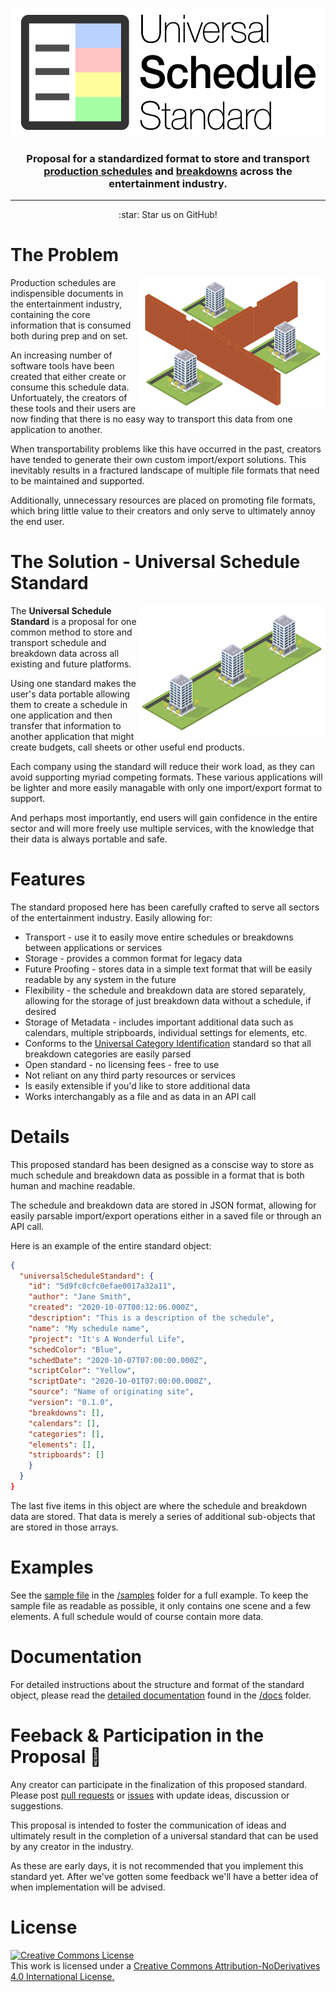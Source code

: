 <p align="center">
  <img src="images/uss_logo-01.svg" alt="USS Logo" width="537" height="205">
</p>

<h3 align="center" style="margin-bottom: 16px">Proposal for a standardized format to store and transport <br /><a href="https://en.wikipedia.org/wiki/Shooting_schedule">production schedules</a> and <a href="https://en.wikipedia.org/wiki/Script_breakdown">breakdowns</a> across the entertainment industry.</h3>

---

<!-- <p align="center" style="margin-top: 16px">
  <a href="https://github.com/ArmynC/ArminC-AutoExec/commits/master">
  <img src="https://img.shields.io/github/last-commit/ArmynC/ArminC-AutoExec.svg?style=flat-square&logo=github&logoColor=white"
        alt="GitHub last commit">
  <a href="https://github.com/ArmynC/ArminC-AutoExec/issues">
  <img src="https://img.shields.io/github/issues-raw/ArmynC/ArminC-AutoExec.svg?style=flat-square&logo=github&logoColor=white"
        alt="GitHub issues">
  <a href="https://github.com/ArmynC/ArminC-AutoExec/pulls">
  <img src="https://img.shields.io/github/issues-pr-raw/ArmynC/ArminC-AutoExec.svg?style=flat-square&logo=github&logoColor=white"
        alt="GitHub pull requests">
</p> -->
<p align="center">:star: Star us on GitHub!</p>

# The Problem

<img src="images/no_communication.png" alt="No Communication" width="300" height="211" style="float: right"/>

Production schedules are indispensible documents in the entertainment industry, containing the core information that is consumed both during prep and on set. 

An increasing number of software tools have been created that either create or consume this schedule data. Unfortuately, the creators of these tools and their users are now finding that there is no easy way to transport this data from one application to another. 

When transportability problems like this have occurred in the past, creators have tended to generate their own custom import/export solutions. This inevitably results in a fractured landscape of multiple file formats that need to be maintained and supported.

Additionally, unnecessary resources are placed on promoting file formats, which bring little value to their creators and only serve to ultimately annoy the end user. 

# The Solution - **Universal Schedule Standard**

<img src="images/communication.png" alt="Communication" width="300" height="211" style="float: right"/>

The **Universal Schedule Standard** is a proposal for one common method to store and transport schedule and breakdown data across all existing and future platforms. 

Using one standard makes the user's data portable allowing them to create a schedule in one application and then transfer that information to another application that might create budgets, call sheets or other useful end products. 

Each company using the standard will reduce their work load, as they can avoid supporting myriad competing formats. These various applications will be lighter and more easily managable with only one import/export format to support. 

And perhaps most importantly, end users will gain confidence in the entire sector and will more freely use multiple services, with the knowledge that their data is always portable and safe. 

# Features

The standard proposed here has been carefully crafted to serve all sectors of the entertainment industry. Easily allowing for:

- Transport - use it to easily move entire schedules or breakdowns between applications or services
- Storage - provides a common format for legacy data
- Future Proofing - stores data in a simple text format that will be easily readable by any system in the future
- Flexibility - the schedule and breakdown data are stored separately, allowing for the storage of just breakdown data without a schedule, if desired
- Storage of Metadata - includes important additional data such as calendars, multiple stripboards, individual settings for elements, etc.
- Conforms to the [Universal Category Identification](https://github.com/thinkcrew/UniversalCategoryIdentification) standard so that all breakdown categories are easily parsed
- Open standard - no licensing fees - free to use
- Not reliant on any third party resources or services
- Is easily extensible if you'd like to store additional data
- Works interchangably as a file and as data in an API call

# Details

This proposed standard has been designed as a conscise way to store as much schedule and breakdown data as possible in a format that is both human and machine readable.

The schedule and breakdown data are stored in JSON format, allowing for easily parsable import/export operations either in a saved file or through an API call. 

Here is an example of the entire standard object:

```json
{
  "universalScheduleStandard": {
    "id": "5d9fc8cfc0efae0017a32a11",
    "author": "Jane Smith",
    "created": "2020-10-07T00:12:06.000Z",
    "description": "This is a description of the schedule",
    "name": "My schedule name",
    "project": "It's A Wonderful Life",
    "schedColor": "Blue",
    "schedDate": "2020-10-07T07:00:00.000Z",
    "scriptColor": "Yellow",
    "scriptDate": "2020-10-01T07:00:00.000Z",
    "source": "Name of originating site",
    "version": "0.1.0",
    "breakdowns": [],
    "calendars": [],
    "categories": [],
    "elements": [],
    "stripboards": []
    }
  }
}
```

The last five items in this object are where the schedule and breakdown data are stored. That data is merely a series of additional sub-objects that are stored in those arrays.

# Examples

See the [sample file](/samples/schedule.uss) in the [/samples](samples/) folder for a full example. To keep the sample file as readable as possible, it only contains one scene and a few elements. A full schedule would of course contain more data.

# Documentation

For detailed instructions about the structure and format of the standard object, please read the [detailed documentation](docs/docs.md) found in the [/docs](docs/) folder. 

# Feeback & Participation in the Proposal 🎉

Any creator can participate in the finalization of this proposed standard. Please post [pull requests](pulls) or [issues](issues) with update ideas, discussion or suggestions. 

This proposal is intended to foster the communication of ideas and ultimately result in the completion of a universal standard that can be used by any creator in the industry. 

As these are early days, it is not recommended that you implement this standard yet. After we've gotten some feedback we'll have a better idea of when implementation will be advised. 

<!-- # Collaborators

We are proud to have the following collaborators on this standard:

- Think Crew -->

# License

<a rel="license" href="http://creativecommons.org/licenses/by-nd/4.0/">
  <img alt="Creative Commons License" style="border-width:0" src="https://i.creativecommons.org/l/by-nd/4.0/88x31.png" /></a><br />This work is licensed under a <a rel="license" href="http://creativecommons.org/licenses/by-nd/4.0/">Creative Commons Attribution-NoDerivatives 4.0 International License.
</a>
